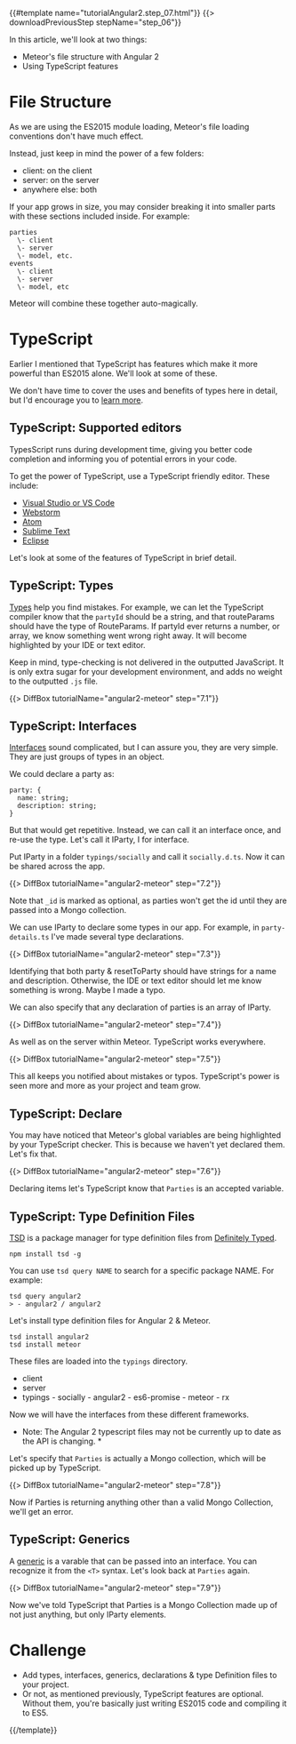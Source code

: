 {{#template name="tutorialAngular2.step_07.html"}}
{{> downloadPreviousStep stepName="step_06"}}  

In this article, we'll look at two things:

- Meteor's file structure with Angular 2
- Using TypeScript features

# File Structure

As we are using the ES2015 module loading, Meteor's file loading conventions don't have much effect.

Instead, just keep in mind the power of a few folders:

- client: on the client
- server: on the server
- anywhere else: both

If your app grows in size, you may consider breaking it into smaller parts with these sections included inside. For example:

    parties
      \- client
      \- server
      \- model, etc.
    events
      \- client
      \- server
      \- model, etc

Meteor will combine these together auto-magically.

# TypeScript

Earlier I mentioned that TypeScript has features which make it more powerful than ES2015 alone. We'll look at some of these.

We don't have time to cover the uses and benefits of types here in detail, but I'd encourage you to [learn more](http://www.typescriptlang.org/).

## TypeScript: Supported editors

TypesScript runs during development time, giving you better code completion and informing you of potential errors in your code.

To get the power of TypeScript, use a TypeScript friendly editor. These include:

* [Visual Studio or VS Code](https://www.visualstudio.com/)
* [Webstorm](https://www.jetbrains.com/webstorm/)
* [Atom](https://atom.io/packages/atom-typescript)
* [Sublime Text](https://github.com/Microsoft/TypeScript-Sublime-Plugin)
* [Eclipse](https://github.com/palantir/eclipse-typescript)

Let's look at some of the features of TypeScript in brief detail.

## TypeScript: Types

[Types](http://www.typescriptlang.org/Handbook#basic-types) help you find mistakes. For example, we can let the TypeScript compiler know that the `partyId` should be a string, and that routeParams should have the type of RouteParams. If partyId ever returns a number, or array, we know something went wrong right away. It will become highlighted by your IDE or text editor.

Keep in mind, type-checking is not delivered in the outputted JavaScript. It is only extra sugar for your development environment, and adds no weight to the outputted `.js` file.

{{> DiffBox tutorialName="angular2-meteor" step="7.1"}}

## TypeScript: Interfaces

[Interfaces](http://www.typescriptlang.org/Handbook#interfaces) sound complicated, but I can assure you, they are very simple. They are just groups of types in an object.

We could declare a party as:

    party: {
      name: string;
      description: string;
    }

But that would get repetitive. Instead, we can call it an interface once, and re-use the type. Let's call it IParty, I for interface.

Put IParty in a folder `typings/socially` and call it `socially.d.ts`. Now it can be shared across the app.

{{> DiffBox tutorialName="angular2-meteor" step="7.2"}}

Note that `_id` is marked as optional, as parties won't get the id until they are passed into a Mongo collection.

We can use IParty to declare some types in our app. For example, in `party-details.ts` I've made several type declarations.

{{> DiffBox tutorialName="angular2-meteor" step="7.3"}}

Identifying that both party & resetToParty should have strings for a name and description. Otherwise, the IDE or text editor should let me know something is wrong. Maybe I made a typo.

We can also specify that any declaration of parties is an array of IParty.

{{> DiffBox tutorialName="angular2-meteor" step="7.4"}}

As well as on the server within Meteor. TypeScript works everywhere.

{{> DiffBox tutorialName="angular2-meteor" step="7.5"}}

This all keeps you notified about mistakes or typos. TypeScript's power is seen more and more as your project and team grow.

## TypeScript: Declare

You may have noticed that Meteor's global variables are being highlighted by your TypeScript checker. This is because we haven't yet declared them. Let's fix that.

{{> DiffBox tutorialName="angular2-meteor" step="7.6"}}

Declaring items let's TypeScript know that `Parties` is an accepted variable.

## TypeScript: Type Definition Files

[TSD](https://github.com/DefinitelyTyped/tsd) is a package manager for type definition files from [Definitely Typed](http://definitelytyped.org/).

    npm install tsd -g

You can use `tsd query NAME` to search for a specific package NAME. For example:

    tsd query angular2
    > - angular2 / angular2

Let's install type definition files for Angular 2 & Meteor.

    tsd install angular2
    tsd install meteor

These files are loaded into the `typings` directory.

  - client
  - server
  - typings
      \- socially
      \- angular2
      \- es6-promise
      \- meteor
      \- rx

Now we will have the interfaces from these different frameworks.

* Note: The Angular 2 typescript files may not be currently up to date as the API is changing. *

Let's specify that `Parties` is actually a Mongo collection, which will be picked up by TypeScript.

{{> DiffBox tutorialName="angular2-meteor" step="7.8"}}

Now if Parties is returning anything other than a valid Mongo Collection, we'll get an error.


## TypeScript: Generics

A [generic](http://www.typescriptlang.org/Handbook#generics) is a varable that can be passed into an interface. You can recognize it from the `<T>` syntax. Let's look back at `Parties` again.

{{> DiffBox tutorialName="angular2-meteor" step="7.9"}}

Now we've told TypeScript that Parties is a Mongo Collection made up of not just anything, but only IParty elements.


# Challenge

- Add types, interfaces, generics, declarations & type Definition files to your project.
- Or not, as mentioned previously, TypeScript features are optional. Without them, you're basically just writing ES2015 code and compiling it to ES5.
  
{{/template}}
